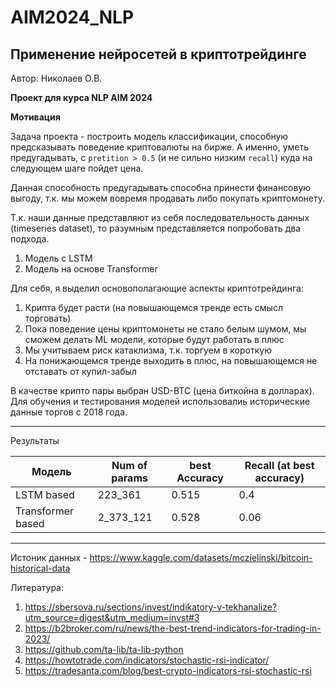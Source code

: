 # AIM2024_NLP

## Применение нейросетей в криптотрейдинге
Автор: Николаев О.В.

**Проект для курса NLP AIM 2024**

**Мотивация**

Задача проекта - построить модель классификации, способную предсказывать поведение криптовалюты на бирже. А именно, уметь предугадывать, с `pretition > 0.5` (и не сильно низким `recall`) куда на следующем шаге пойдет цена.

Данная способность предугадывать способна принести финансовую выгоду, т.к. мы можем вовремя продавать либо покупать криптомонету. 


Т.к. наши данные представляют из себя последовательность данных (timeseries dataset), то разумным представляется попробовать два подхода.

1) Модель с LSTM
2) Модель на основе Transformer

Для себя, я выделил основополагающие аспекты криптотрейдинга:
1) Крипта будет расти (на повышающемся тренде есть смысл торговать) 
2) Пока поведение цены криптомонеты не стало белым шумом, мы сможем делать ML модели, которые будут работать в плюс  
3) Мы учитываем риск катаклизма, т.к. торгуем в короткую
4) На понижающемся тренде выходить в плюс, на повышающемся не отставать от купил-забыл

В качестве крипто пары выбран USD-BTC (цена биткойна в долларах). Для обучения и тестирования моделей использовалиь исторические данные торгов с 2018 года.

---
Результаты

|  Модель      | Num of params | best Accuracy | Recall (at best accuracy) |
| ---------------- |  ---------- |  -- | -- |
| LSTM based            |  223_361  | 0.515 | 0.4 |
| Transformer based               |  2_373_121    | 0.528 | 0.06 |

---

Истоник данных - https://www.kaggle.com/datasets/mczielinski/bitcoin-historical-data

Литература:
1) https://sbersova.ru/sections/invest/indikatory-v-tekhanalize?utm_source=digest&utm_medium=invst#3
2) https://b2broker.com/ru/news/the-best-trend-indicators-for-trading-in-2023/
3) https://github.com/ta-lib/ta-lib-python
4) https://howtotrade.com/indicators/stochastic-rsi-indicator/
5) https://tradesanta.com/blog/best-crypto-indicators-rsi-stochastic-rsi

